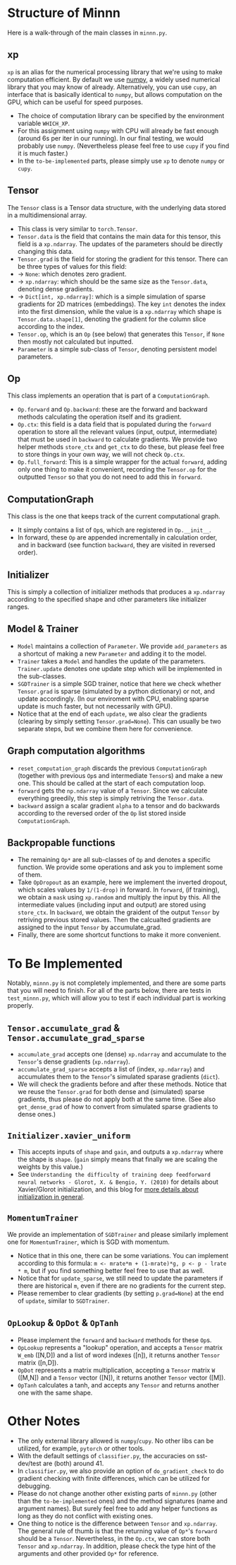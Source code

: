 # Structure of Minnn

Here is a walk-through of the main classes in `minnn.py`.

## xp

`xp` is an alias for the numerical processing library that we're using to make computation efficient. By default we use [numpy](https://numpy.org/), a widely used numerical library that you may know of already. Alternatively, you can use `cupy`, an interface that is basically identical to `numpy`, but allows computation on the GPU, which can be useful for speed purposes.

- The choice of computation library can be specified by the environment variable `WHICH_XP`.
- For this assignment using `numpy` with CPU will already be fast enough (around 6s per iter in our running). In our final testing, we would probably use `numpy`. (Nevertheless please feel free to use `cupy` if you find it is much faster.)
- In the `to-be-implemented` parts, please simply use `xp` to denote `numpy` or `cupy`.

## Tensor

The `Tensor` class is a Tensor data structure, with the underlying data stored in a multidimensional array.

- This class is very similar to `torch.Tensor`.
- `Tensor.data` is the field that contains the main data for this tensor, this field is a `xp.ndarray`. The updates of the parameters should be directly changing this data.
- `Tensor.grad` is the field for storing the gradient for this tensor. There can be three types of values for this field:
- -> `None`: which denotes zero gradient.
- -> `xp.ndarray`: which should be the same size as the `Tensor.data`, denoting dense gradients.
- -> `Dict[int, xp.ndarray]`: which is a simple simulation of sparse gradients for 2D matrices (embeddings). The key `int` denotes the index into the first dimension, while the value is a `xp.ndarray` which shape is `Tensor.data.shape[1]`, denoting the gradient for the column slice according to the index.
- `Tensor.op`, which is an `Op` (see below) that generates this `Tensor`, if `None` then mostly not calculated but inputted.
- `Parameter` is a simple sub-class of `Tensor`, denoting persistent model parameters.

## Op

This class implements an operation that is part of a `ComputationGraph`.

- `Op.forward` and `Op.backward`: these are the forward and backward methods calculating the operation itself and its gradient.
- `Op.ctx`: this field is a data field that is populated during the `forward` operation to store all the relevant values (input, output, intermediate) that must be used in `backward` to calculate gradients. We provide two helper methods `store_ctx` and `get_ctx` to do these, but please feel free to store things in your own way, we will not check `Op.ctx`.
- `Op.full_forward`: This is a simple wrapper for the actual `forward`, adding only one thing to make it convenient, recording the `Tensor.op` for the outputted `Tensor` so that you do not need to add this in `forward`.

## ComputationGraph

This class is the one that keeps track of the current computational graph.

- It simply contains a list of `Op`s, which are registered in `Op.__init__`.
- In forward, these `Op` are appended incrementally in calculation order, and in backward (see function `backward`, they are visited in reversed order).

## Initializer

This is simply a collection of initializer methods that produces a `xp.ndarray` according to the specified shape and other parameters like initializer ranges.

## Model & Trainer

- `Model` maintains a collection of `Parameter`. We provide `add_parameters` as a shortcut of making a new `Parameter` and adding it to the model.
- `Trainer` takes a `Model` and handles the update of the parameters. `Trainer.update` denotes one update step which will be implemented in the sub-classes.
- `SGDTrainer` is a simple SGD trainer, notice that here we check whether `Tensor.grad` is sparse (simulated by a python dictionary) or not, and update accordingly. (In our enviroment with CPU, enabling sparse update is much faster, but not necessarily with GPU).
- Notice that at the end of each `update`, we also clear the gradients (clearing by simply setting `Tensor.grad=None`). This can usually be two separate steps, but we combine them here for convenience.

## Graph computation algorithms

- `reset_computation_graph` discards the previous `ComputationGraph` (together with previous `Op`s and intermediate `Tensor`s) and make a new one. This should be called at the start of each computation loop.
- `forward` gets the `np.ndarray` value of a `Tensor`. Since we calculate everything greedily, this step is simply retriving the `Tensor.data`.
- `backward` assign a scalar gradient `alpha` to a tensor and do backwards according to the reversed order of the `Op` list stored inside `ComputationGraph`.


## Backpropable functions

- The remaining `Op*` are all sub-classes of `Op` and denotes a specific function. We provide some operations and ask you to implement some of them.
- Take `OpDropout` as an example, here we implement the inverted dropout, which scales values by `1/(1-drop)` in forward. In `forward`, (if training), we obtain a `mask` using `xp.random` and multiply the input by this. All the intermediate values (including input and output) are stored using `store_ctx`. In `backward`, we obtain the graident of the output `Tensor` by retriving previous stored values. Then the calcualted gradients are assigned to the input `Tensor` by accumulate_grad.
- Finally, there are some shortcut functions to make it more convenient.


# To Be Implemented

Notably, `minnn.py` is not completely implemented, and there are some parts that you will need to finish. For all of the parts below, there are tests in `test_minnn.py`, which will allow you to test if each individual part is working properly.

## `Tensor.accumulate_grad` & `Tensor.accumulate_grad_sparse`

- `accumulate_grad` accepts one (dense) `xp.ndarray` and accumulate to the `Tensor`'s dense gradients (`xp.ndarray`).
- `accumulate_grad_sparse` accepts a list of (index, `xp.ndarray`) and accumulates them to the `Tensor`'s simulated sparase gradients (`dict`).
- We will check the gradients before and after these methods. Notice that we reuse the `Tensor.grad` for both dense and (simulated) sparse gradients, thus please do not apply both at the same time. (See also `get_dense_grad` of how to convert from simulated sparse gradients to dense ones.)

## `Initializer.xavier_uniform`

- This accepts inputs of `shape` and `gain`, and outputs a `xp.ndarray` where the shape is `shape`. (`gain` simply means that finally we are scaling the weights by this value.)
- See `Understanding the difficulty of training deep feedforward neural networks - Glorot, X. & Bengio, Y. (2010)` for details about Xavier/Glorot initialization, and this blog for [more details about initialization in general](https://towardsdatascience.com/weight-initialization-in-neural-networks-a-journey-from-the-basics-to-kaiming-954fb9b47c79).

## `MomentumTrainer`

We provide an implementation of `SGDTrainer` and please similarly implement one for `MomentumTrainer`, which is SGD with momentum.

- Notice that in this one, there can be some variations. You can implement according to this formula: `m <- mrate*m + (1-mrate)*g, p <- p - lrate * m`, but if you find something better feel free to use that as well.
- Notice that for `update_sparse`, we still need to update the parameters if there are historical `m`, even if there are no gradients for the current step.
- Please remember to clear gradients (by setting `p.grad=None`) at the end of `update`, similar to `SGDTrainer`.

## `OpLookup` & `OpDot` & `OpTanh`

- Please implement the `forward` and `backward` methods for these `Op`s.
- `OpLookup` represents a "lookup" operation, and accepts a `Tensor` matrix `W_emb` ([N,D]) and a list of word indexes ([n]), it returns another `Tensor` matrix ([n,D]).
- `OpDot` represents a matrix multiplication, accepting a `Tensor` matrix `W` ([M,N]) and a `Tensor` vector ([N]), it returns another `Tensor` vector ([M]).
- `OpTanh` calculates a tanh, and accepts any `Tensor` and returns another one with the same shape.


# Other Notes

- The only external library allowed is `numpy`/`cupy`. No other libs can be utilized, for example, `pytorch` or other tools.
- With the default settings of `classifier.py`, the accuracies on sst-dev/test are (both) around 41.
- In `classifier.py`, we also provide an option of `do_gradient_check` to do gradient checking with finite differences, which can be utilized for debugging.
- Please do not change another other existing parts of `minnn.py` (other than the `to-be-implemented` ones) and the method signatures (name and argument names). But surely feel free to add any helper functions as long as they do not conflict with existing ones.
- One thing to notice is the difference between `Tensor` and `xp.ndarray`. The general rule of thumb is that the returning value of `Op*`'s `forward` should be a `Tensor`. Nevertheless, in the `Op.ctx`, we can store both `Tensor` and `xp.ndarray`. In addition, please check the type hint of the arguments and other provided `Op*` for reference.
